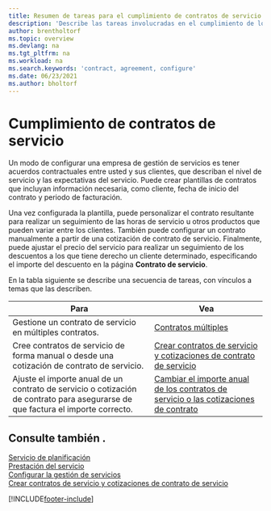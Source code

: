 ```yaml
---
title: Resumen de tareas para el cumplimiento de contratos de servicio
description: 'Describe las tareas involucradas en el cumplimiento de los contratos de servicio con sus clientes, como establecer acuerdos contractuales estándar con plantillas personalizables y más.'
author: brentholtorf
ms.topic: overview
ms.devlang: na
ms.tgt_pltfrm: na
ms.workload: na
ms.search.keywords: 'contract, agreement, configure'
ms.date: 06/23/2021
ms.author: bholtorf
---
```

# Cumplimiento de contratos de servicio 
Un modo de configurar una empresa de gestión de servicios es tener acuerdos contractuales entre usted y sus clientes, que describan el nivel de servicio y las expectativas del servicio. Puede crear plantillas de contratos que incluyan información necesaria, como cliente, fecha de inicio del contrato y periodo de facturación.  
  
Una vez configurada la plantilla, puede personalizar el contrato resultante para realizar un seguimiento de las horas de servicio u otros productos que pueden variar entre los clientes. También puede configurar un contrato manualmente a partir de una cotización de contrato de servicio. Finalmente, puede ajustar el precio del servicio para realizar un seguimiento de los descuentos a los que tiene derecho un cliente determinado, especificando el importe del descuento en la página **Contrato de servicio**.  

En la tabla siguiente se describe una secuencia de tareas, con vínculos a temas que las describen.   
  
|**Para**|**Vea**|  
|------------|-------------|  
|Gestione un contrato de servicio en múltiples contratos. | [Contratos múltiples](service-multiple-contracts.md)|  
|Cree contratos de servicio de forma manual o desde una cotización de contrato de servicio.| [Crear contratos de servicio y cotizaciones de contrato de servicio](service-how-to-create-service-contracts-and-service-contract-quotes.md)|
|Ajuste el importe anual de un contrato de servicio o cotización de contrato para asegurarse de que factura el importe correcto.|[Cambiar el importe anual de los contratos de servicio o las cotizaciones de contrato](service-how-to-change-the-annual-amount-on-service-contracts-or-contract-quotes.md)|

## Consulte también .
[Servicio de planificación](service-plan-service.md)  
[Prestación del servicio](service-deliver-service.md)  
[Configurar la gestión de servicios](service-setup-service.md)  
[Crear contratos de servicio y cotizaciones de contrato de servicio](service-how-to-create-service-contracts-and-service-contract-quotes.md)  


[!INCLUDE[footer-include](includes/footer-banner.md)]